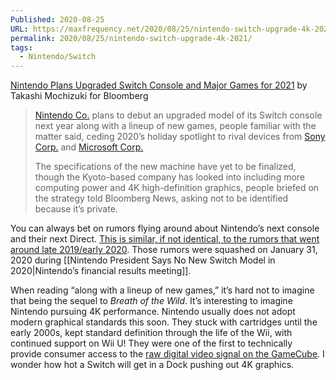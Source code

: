 ```yaml
---
Published: 2020-08-25
URL: https://maxfrequency.net/2020/08/25/nintendo-switch-upgrade-4k-2021/
permalink: 2020/08/25/nintendo-switch-upgrade-4k-2021/
tags:
  - Nintendo/Switch
---
```

[Nintendo Plans Upgraded Switch Console and Major Games for 2021](https://www.bloomberg.com/news/articles/2020-08-25/nintendo-plans-upgraded-switch-console-and-major-games-for-2021) by Takashi Mochizuki for Bloomberg

> [Nintendo Co.](https://www.bloomberg.com/quote/7974:JP) plans to debut an upgraded model of its Switch console next year along with a lineup of new games, people familiar with the matter said, ceding 2020’s holiday spotlight to rival devices from [Sony Corp.](https://www.bloomberg.com/quote/6758:JP) and [Microsoft Corp.](https://www.bloomberg.com/quote/MSFT:US)
> 
> The specifications of the new machine have yet to be finalized, though the Kyoto-based company has looked into including more computing power and 4K high-definition graphics, people briefed on the strategy told Bloomberg News, asking not to be identified because it’s private.

You can always bet on rumors flying around about Nintendo’s next console and their next Direct. [This is similar, if not identical, to the rumors that went around late 2019/early 2020](https://www.polygon.com/nintendo-switch/2020/1/6/21051666/new-nintendo-switch-model-2020-release-date). Those rumors were squashed on January 31, 2020 during [[Nintendo President Says No New Switch Model in 2020|Nintendo’s financial results meeting]].

When reading “along with a lineup of new games,” it’s hard not to imagine that being the sequel to *Breath of the Wild*. It’s interesting to imagine Nintendo pursuing 4K performance. Nintendo usually does not adopt modern graphical standards this soon. They stuck with cartridges until the early 2000s, kept standard definition through the life of the Wii, with continued support on Wii U! They were one of the first to technically provide consumer access to the [raw digital video signal on the GameCube](https://www.retrorgb.com/gamecubeoutput.html). I wonder how hot a Switch will get in a Dock pushing out 4K graphics.